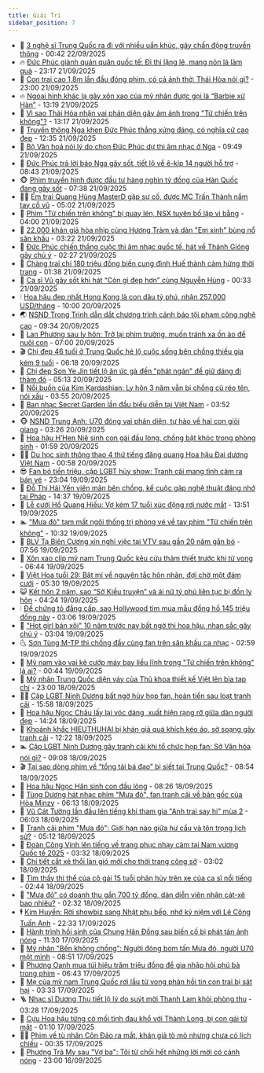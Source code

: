 ```yaml
---
title: Giải Trí
sidebar_position: 7
---
```


<!-- dantri-giai-tri:START -->
- 🤩 [3 nghệ sĩ Trung Quốc ra đi với nhiều uẩn khúc, gây chấn động truyền thông](https://dantri.com.vn/giai-tri/3-nghe-si-trung-quoc-ra-di-voi-nhieu-uan-khuc-gay-chan-dong-truyen-thong-20250921115353747.htm) - 00:42 22/09/2025
- 🔥 [Đức Phúc giành quán quân quốc tế: Đi thi lặng lẽ, mang nón lá làm quà](https://dantri.com.vn/giai-tri/duc-phuc-gianh-quan-quan-quoc-te-di-thi-lang-le-mang-non-la-lam-qua-20250921185323654.htm) - 23:17 21/09/2025
- 🚀 [Con trai cao 1,8m lần đầu đóng phim, có cả ảnh thờ: Thái Hòa nói gì?](https://dantri.com.vn/giai-tri/con-trai-cao-18m-lan-dau-dong-phim-co-ca-anh-tho-thai-hoa-noi-gi-20250920183120374.htm) - 23:00 21/09/2025
- 🔥 [Ngoại hình khác lạ gây xôn xao của mỹ nhân được gọi là “Barbie xứ Hàn”](https://dantri.com.vn/giai-tri/ngoai-hinh-khac-la-gay-xon-xao-cua-my-nhan-duoc-goi-la-barbie-xu-han-20250921123121257.htm) - 13:19 21/09/2025
- 🌈 [Vì sao Thái Hòa nhận vai phản diện gây ám ảnh trong &quot;Tử chiến trên không&quot;?](https://dantri.com.vn/giai-tri/vi-sao-thai-hoa-nhan-vai-phan-dien-gay-am-anh-trong-tu-chien-tren-khong-20250921143421206.htm) - 13:17 21/09/2025
- 📝 [Truyền thông Nga khen Đức Phúc thắng xứng đáng, có nghĩa cử cao đẹp](https://dantri.com.vn/giai-tri/truyen-thong-nga-khen-duc-phuc-thang-xung-dang-co-nghia-cu-cao-dep-20250921190050104.htm) - 12:35 21/09/2025
- 💪 [Bộ Văn hoá nói lý do chọn Đức Phúc dự thi âm nhạc ở Nga](https://dantri.com.vn/giai-tri/bo-van-hoa-noi-ly-do-chon-duc-phuc-du-thi-am-nhac-o-nga-20250921155449699.htm) - 09:49 21/09/2025
- 🤡 [Đức Phúc trả lời báo Nga gây sốt, tiết lộ về ê-kíp 14 người hỗ trợ](https://dantri.com.vn/giai-tri/duc-phuc-tra-loi-bao-nga-gay-sot-tiet-lo-ve-e-kip-14-nguoi-ho-tro-20250921145611450.htm) - 08:43 21/09/2025
- 🐵 [Phim truyền hình được đầu tư hàng nghìn tỷ đồng của Hàn Quốc đang gây sốt](https://dantri.com.vn/giai-tri/phim-truyen-hinh-duoc-dau-tu-hang-nghin-ty-dong-cua-han-quoc-dang-gay-sot-20250920123758703.htm) - 07:38 21/09/2025
- 🧑‍🏫 [Em trai Quang Hùng MasterD gặp sự cố, được MC Trấn Thành nắm tay cổ vũ](https://dantri.com.vn/giai-tri/em-trai-quang-hung-masterd-gap-su-co-duoc-mc-tran-thanh-nam-tay-co-vu-20250921100947507.htm) - 05:02 21/09/2025
- 💂 [Phim &quot;Tử chiến trên không&quot; bị quay lén, NSX tuyên bố lập vi bằng](https://dantri.com.vn/giai-tri/phim-tu-chien-tren-khong-bi-quay-len-nsx-tuyen-bo-lap-vi-bang-20250921100528077.htm) - 04:00 21/09/2025
- 🤠 [22.000 khán giả hòa nhịp cùng Hương Tràm và dàn &quot;Em xinh&quot; bùng nổ sân khấu](https://dantri.com.vn/giai-tri/22000-khan-gia-hoa-nhip-cung-huong-tram-va-dan-em-xinh-bung-no-san-khau-20250921091106034.htm) - 03:22 21/09/2025
- 🫶 [Đức Phúc chiến thắng cuộc thi âm nhạc quốc tế, hát về Thánh Gióng gây chú ý](https://dantri.com.vn/giai-tri/duc-phuc-chien-thang-cuoc-thi-am-nhac-quoc-te-hat-ve-thanh-giong-gay-chu-y-20250921083146311.htm) - 02:27 21/09/2025
- 🦏 [Chàng trai chi 180 triệu đồng biến cung đình Huế thành cảm hứng thời trang](https://dantri.com.vn/giai-tri/chang-trai-chi-180-trieu-dong-bien-cung-dinh-hue-thanh-cam-hung-thoi-trang-20250917171351983.htm) - 01:38 21/09/2025
- 🧰 [Ca sĩ Vũ gây sốt khi hát “Còn gì đẹp hơn” cùng Nguyễn Hùng](https://dantri.com.vn/giai-tri/ca-si-vu-gay-sot-khi-hat-con-gi-dep-hon-cung-nguyen-hung-20250921071335221.htm) - 00:33 21/09/2025
- 🕯 [Hoa hậu đẹp nhất Hong Kong là con dâu tỷ phú, nhận 257.000 USD/tháng](https://dantri.com.vn/giai-tri/hoa-hau-dep-nhat-hong-kong-la-con-dau-ty-phu-nhan-257000-usdthang-20250920140403777.htm) - 10:00 20/09/2025
- 🌏 [NSND Trọng Trinh dẫn dắt chương trình cảnh báo tội phạm công nghệ cao](https://dantri.com.vn/giai-tri/nsnd-trong-trinh-dan-dat-chuong-trinh-canh-bao-toi-pham-cong-nghe-cao-20250920123841239.htm) - 09:34 20/09/2025
- 🌈 [Lan Phương sau ly hôn: Trở lại phim trường, muốn tránh xa ồn ào để nuôi con](https://dantri.com.vn/giai-tri/lan-phuong-sau-ly-hon-tro-lai-phim-truong-muon-tranh-xa-on-ao-de-nuoi-con-20250919230749292.htm) - 07:00 20/09/2025
- 🎬 [Chị đẹp 46 tuổi ở Trung Quốc hé lộ cuộc sống bên chồng thiếu gia kém 9 tuổi](https://dantri.com.vn/giai-tri/chi-dep-46-tuoi-o-trung-quoc-he-lo-cuoc-song-ben-chong-thieu-gia-kem-9-tuoi-20250920095301716.htm) - 06:18 20/09/2025
- 👀 [Chị đẹp Son Ye Jin tiết lộ ăn ức gà đến &quot;phát ngán&quot; để giữ dáng đi thảm đỏ](https://dantri.com.vn/giai-tri/chi-dep-son-ye-jin-tiet-lo-an-uc-ga-den-phat-ngan-de-giu-dang-di-tham-do-20250919232620259.htm) - 05:13 20/09/2025
- 🧰 [Nỗi buồn của Kim Kardashian: Ly hôn 3 năm vẫn bị chồng cũ réo tên, nói xấu](https://dantri.com.vn/giai-tri/noi-buon-cua-kim-kardashian-ly-hon-3-nam-van-bi-chong-cu-reo-ten-noi-xau-20250920102555121.htm) - 03:55 20/09/2025
- 🧰 [Ban nhạc Secret Garden lần đầu biểu diễn tại Việt Nam](https://dantri.com.vn/giai-tri/ban-nhac-secret-garden-lan-dau-bieu-dien-tai-viet-nam-20250920105237390.htm) - 03:52 20/09/2025
- 🐵 [NSND Trung Anh: U70 đóng vai phản diện, tự hào về hai con giỏi giang](https://dantri.com.vn/giai-tri/nsnd-trung-anh-u70-dong-vai-phan-dien-tu-hao-ve-hai-con-gioi-giang-20250920100030698.htm) - 03:26 20/09/2025
- 🐘 [Hoa hậu H’Hen Niê sinh con gái đầu lòng, chồng bật khóc trong phòng sinh](https://dantri.com.vn/giai-tri/hoa-hau-hhen-nie-sinh-con-gai-dau-long-chong-bat-khoc-trong-phong-sinh-20250920085210301.htm) - 01:59 20/09/2025
- 🧑‍💻 [Du học sinh thông thạo 4 thứ tiếng đăng quang Hoa hậu Đại dương Việt Nam](https://dantri.com.vn/giai-tri/du-hoc-sinh-thong-thao-4-thu-tieng-dang-quang-hoa-hau-dai-duong-viet-nam-20250920074453588.htm) - 00:58 20/09/2025
- 😎 [Fan bỏ tiền triệu, cặp LGBT hủy show: Tranh cãi mang tình cảm ra bán vé](https://dantri.com.vn/giai-tri/fan-bo-tien-trieu-cap-lgbt-huy-show-tranh-cai-mang-tinh-cam-ra-ban-ve-20250917095304306.htm) - 23:04 19/09/2025
- 🧰 [Đỗ Thị Hải Yến viên mãn bên chồng, kể cuộc gặp nghệ thuật đáng nhớ tại Pháp](https://dantri.com.vn/giai-tri/do-thi-hai-yen-vien-man-ben-chong-ke-cuoc-gap-nghe-thuat-dang-nho-tai-phap-20250919162048949.htm) - 14:37 19/09/2025
- 🧰 [Lễ cưới Hồ Quang Hiếu: Vợ kém 17 tuổi xúc động rơi nước mắt](https://dantri.com.vn/giai-tri/le-cuoi-ho-quang-hieu-vo-kem-17-tuoi-xuc-dong-roi-nuoc-mat-20250919201046529.htm) - 13:51 19/09/2025
- 🏊 [&quot;Mưa đỏ&quot; tạm mất ngôi thống trị phòng vé về tay phim &quot;Tử chiến trên không&quot;](https://dantri.com.vn/giai-tri/mua-do-tam-mat-ngoi-thong-tri-phong-ve-ve-tay-phim-tu-chien-tren-khong-20250919142902282.htm) - 10:32 19/09/2025
- 🌋 [BLV Tạ Biên Cương xin nghỉ việc tại VTV sau gần 20 năm gắn bó](https://dantri.com.vn/giai-tri/blv-ta-bien-cuong-xin-nghi-viec-tai-vtv-sau-gan-20-nam-gan-bo-20250919144901381.htm) - 07:56 19/09/2025
- 🔭 [Xôn xao clip mỹ nam Trung Quốc kêu cứu thảm thiết trước khi tử vong](https://dantri.com.vn/giai-tri/xon-xao-clip-my-nam-trung-quoc-keu-cuu-tham-thiet-truoc-khi-tu-vong-20250919105415790.htm) - 06:44 19/09/2025
- 📝 [Việt Hoa tuổi 29: Bật mí về nguyên tắc hôn nhân, đợi chờ một đám cưới](https://dantri.com.vn/giai-tri/viet-hoa-tuoi-29-bat-mi-ve-nguyen-tac-hon-nhan-doi-cho-mot-dam-cuoi-20250917151533743.htm) - 05:30 19/09/2025
- 😺 [Kết hôn 2 năm, sao “Sở Kiều truyện” và ái nữ tỷ phú liên tục bị đồn ly hôn](https://dantri.com.vn/giai-tri/ket-hon-2-nam-sao-so-kieu-truyen-va-ai-nu-ty-phu-lien-tuc-bi-don-ly-hon-20250919083203059.htm) - 04:24 19/09/2025
- 🕯 [Để chứng tỏ đẳng cấp, sao Hollywood tìm mua mẫu đồng hồ 145 triệu đồng này](https://dantri.com.vn/giai-tri/de-chung-to-dang-cap-sao-hollywood-tim-mua-mau-dong-ho-145-trieu-dong-nay-20250831091228176.htm) - 03:06 19/09/2025
- 🦄 [&quot;Hot girl bán xôi&quot; 10 năm trước nay bất ngờ thi hoa hậu, nhan sắc gây chú ý](https://dantri.com.vn/giai-tri/hot-girl-ban-xoi-10-nam-truoc-nay-bat-ngo-thi-hoa-hau-nhan-sac-gay-chu-y-20250918205213144.htm) - 03:04 19/09/2025
- 🌜 [Sơn Tùng M-TP thi chống đẩy cùng fan trên sân khấu ca nhạc](https://dantri.com.vn/giai-tri/son-tung-m-tp-thi-chong-day-cung-fan-tren-san-khau-ca-nhac-20250919082015258.htm) - 02:59 19/09/2025
- 👹 [Mỹ nam vào vai kẻ cướp máy bay liều lĩnh trong &quot;Tử chiến trên không&quot; là ai?](https://dantri.com.vn/giai-tri/my-nam-vao-vai-ke-cuop-may-bay-lieu-linh-trong-tu-chien-tren-khong-la-ai-20250919072734064.htm) - 00:44 19/09/2025
- 🚀 [Mỹ nhân Trung Quốc diện váy của Thủ khoa thiết kế Việt lên bìa tạp chí](https://dantri.com.vn/giai-tri/my-nhan-trung-quoc-dien-vay-cua-thu-khoa-thiet-ke-viet-len-bia-tap-chi-20250917212744523.htm) - 23:00 18/09/2025
- 🧑‍💻 [Cặp LGBT Ninh Dương bất ngờ hủy họp fan, hoàn tiền sau loạt tranh cãi](https://dantri.com.vn/giai-tri/cap-lgbt-ninh-duong-bat-ngo-huy-hop-fan-hoan-tien-sau-loat-tranh-cai-20250918225046672.htm) - 15:58 18/09/2025
- 🦩 [Hoa hậu Ngọc Châu lấy lại vóc dáng, xuất hiện rạng rỡ giữa dàn người đẹp](https://dantri.com.vn/giai-tri/hoa-hau-ngoc-chau-lay-lai-voc-dang-xuat-hien-rang-ro-giua-dan-nguoi-dep-20250918204334143.htm) - 14:24 18/09/2025
- 💫 [Khoảnh khắc HIEUTHUHAI bị khán giả quá khích kéo áo, sờ soạng gây tranh cãi](https://dantri.com.vn/giai-tri/khoanh-khac-hieuthuhai-bi-khan-gia-qua-khich-keo-ao-so-soang-gay-tranh-cai-20250918185512191.htm) - 12:22 18/09/2025
- 🏊 [Cặp LGBT Ninh Dương gây tranh cãi khi tổ chức họp fan: Sở Văn hóa nói gì?](https://dantri.com.vn/giai-tri/cap-lgbt-ninh-duong-gay-tranh-cai-khi-to-chuc-hop-fan-so-van-hoa-noi-gi-20250918151829908.htm) - 09:08 18/09/2025
- 🎬 [Tại sao dòng phim về “tổng tài bá đạo” bị siết tại Trung Quốc?](https://dantri.com.vn/giai-tri/tai-sao-dong-phim-ve-tong-tai-ba-dao-bi-siet-tai-trung-quoc-20250918152233120.htm) - 08:54 18/09/2025
- 💃 [Hoa hậu Ngọc Hân sinh con đầu lòng](https://dantri.com.vn/giai-tri/hoa-hau-ngoc-han-sinh-con-dau-long-20250918150947865.htm) - 08:26 18/09/2025
- 🌊 [Tùng Dương hát nhạc phim &quot;Mưa đỏ&quot;, fan tranh cãi về bản gốc của Hòa Minzy](https://dantri.com.vn/giai-tri/tung-duong-hat-nhac-phim-mua-do-fan-tranh-cai-ve-ban-goc-cua-hoa-minzy-20250918104909244.htm) - 06:13 18/09/2025
- 🧰 [Vũ Cát Tường lần đầu lên tiếng khi tham gia &quot;Anh trai say hi&quot; mùa 2](https://dantri.com.vn/giai-tri/vu-cat-tuong-lan-dau-len-tieng-khi-tham-gia-anh-trai-say-hi-mua-2-20250918093101821.htm) - 06:03 18/09/2025
- 🦣 [Tranh cãi phim &quot;Mưa đỏ&quot;: Giới hạn nào giữa hư cấu và tôn trọng lịch sử?](https://dantri.com.vn/giai-tri/tranh-cai-phim-mua-do-gioi-han-nao-giua-hu-cau-va-ton-trong-lich-su-20250918102420156.htm) - 05:12 18/09/2025
- 🥷 [Đoàn Công Vinh lên tiếng về trang phục nhạy cảm tại Nam vương Quốc tế 2025](https://dantri.com.vn/giai-tri/doan-cong-vinh-len-tieng-ve-trang-phuc-nhay-cam-tai-nam-vuong-quoc-te-2025-20250915134301822.htm) - 03:32 18/09/2025
- 🦏 [Chi tiết cắt xẻ thổi làn gió mới cho thời trang công sở](https://dantri.com.vn/giai-tri/chi-tiet-cat-xe-thoi-lan-gio-moi-cho-thoi-trang-cong-so-20250917133008318.htm) - 03:02 18/09/2025
- 🫶 [Tìm thấy thi thể của cô gái 15 tuổi phân hủy trên xe của ca sĩ nổi tiếng](https://dantri.com.vn/giai-tri/tim-thay-thi-the-cua-co-gai-15-tuoi-phan-huy-tren-xe-cua-ca-si-noi-tieng-20250918092522784.htm) - 02:44 18/09/2025
- 💼 [&quot;Mưa đỏ&quot; có doanh thu gần 700 tỷ đồng, dàn diễn viên nhận cát-xê bao nhiêu?](https://dantri.com.vn/giai-tri/mua-do-co-doanh-thu-gan-700-ty-dong-dan-dien-vien-nhan-cat-xe-bao-nhieu-20250918034944555.htm) - 02:32 18/09/2025
- 🕴 [Kim Huyền: Rời showbiz sang Nhật phụ bếp, nhớ kỷ niệm với Lê Công Tuấn Anh](https://dantri.com.vn/giai-tri/kim-huyen-roi-showbiz-sang-nhat-phu-bep-nho-ky-niem-voi-le-cong-tuan-anh-20250804163639275.htm) - 22:33 17/09/2025
- 🐲 [Hành trình hồi sinh của Chung Hân Đồng sau biến cố bị phát tán ảnh nóng](https://dantri.com.vn/giai-tri/hanh-trinh-hoi-sinh-cua-chung-han-dong-sau-bien-co-bi-phat-tan-anh-nong-20250917124944420.htm) - 11:30 17/09/2025
- 🐘 [Mỹ nhân &quot;Bến không chồng&quot;: Người đóng bom tấn Mưa đỏ, người U70 một mình](https://dantri.com.vn/giai-tri/my-nhan-ben-khong-chong-nguoi-dong-bom-tan-mua-do-nguoi-u70-mot-minh-20250917152526370.htm) - 08:51 17/09/2025
- 🤭 [Phương Oanh mua túi hiệu trăm triệu đồng để gia nhập hội phú bà trong phim](https://dantri.com.vn/giai-tri/phuong-oanh-mua-tui-hieu-tram-trieu-dong-de-gia-nhap-hoi-phu-ba-trong-phim-20250917132457273.htm) - 06:43 17/09/2025
- 💯 [Mẹ của mỹ nam Trung Quốc rơi lầu tử vong phản hồi tin con trai bị sát hại](https://dantri.com.vn/giai-tri/me-cua-my-nam-trung-quoc-roi-lau-tu-vong-phan-hoi-tin-con-trai-bi-sat-hai-20250917100348920.htm) - 03:33 17/09/2025
- 🪜 [Nhạc sĩ Dương Thụ tiết lộ lý do suýt mời Thanh Lam khỏi phòng thu](https://dantri.com.vn/giai-tri/nhac-si-duong-thu-tiet-lo-ly-do-suyt-moi-thanh-lam-khoi-phong-thu-20250917102835569.htm) - 03:28 17/09/2025
- 👹 [Cựu Hoa hậu từng có mối tình đau khổ với Thành Long, bị con gái từ mặt](https://dantri.com.vn/giai-tri/cuu-hoa-hau-tung-co-moi-tinh-dau-kho-voi-thanh-long-bi-con-gai-tu-mat-20250916145921017.htm) - 01:10 17/09/2025
- 🧑‍🏫 [Phim về tù nhân Côn Đảo ra mắt, khán giả tò mò nhưng chưa có lịch chiếu](https://dantri.com.vn/giai-tri/phim-ve-tu-nhan-con-dao-ra-mat-khan-gia-to-mo-nhung-chua-co-lich-chieu-20250917002800610.htm) - 00:35 17/09/2025
- 🐘 [Phương Trà My sau &quot;Vợ ba&quot;: Tôi từ chối hết những lời mời có cảnh nóng](https://dantri.com.vn/giai-tri/phuong-tra-my-sau-vo-ba-toi-tu-choi-het-nhung-loi-moi-co-canh-nong-20250916090426614.htm) - 23:00 16/09/2025<!-- dantri-giai-tri:END -->
